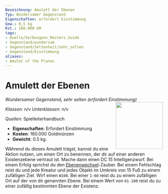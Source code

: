 ```yaml
---
Bezeichnung: Amulett der Ebenen
Typ: Wundersamer Gegenstand
Eigenschaften: erfordert Einstimmung
Gew.: 0,5 kg
Kst.: 160.000 GM
tags:
- Quelle/5e/Dungeon_Masters_Guide
- Gegenstand/wundersam
- Gegenstand/Seltenheit/sehr_selten
- Gegenstand/Einstimmung
aliases:
- Amulet of the Planes
---
```

# Amulett der Ebenen
*Wundersamer Gegenstand, sehr selten (erfordert Einstimmung)*  
<img src="Amulett-der-Ebenen.webp" align="right" width="150">

_Klassen:_ n/v
_Unterklassen:_  n/v

_Quellen:_ Spielleiterhandbuch

- **Eigenschaften**: Erfordert Einstimmung
- **Kosten**: 160.000 Goldmünzen
- **Gewicht**: 0.5 kg.

Während du dieses Amulett trägst, kannst du eine Aktion nutzen, um einen Ort zu benennen, der dir auf einer anderen Existenzebene vertraut ist. Mache dann einen DC 15 Intelligenzwurf. Bei einem Erfolg sprichst du den [Ebenenwechsel](../Zauber/Ebenenwechsel.md)-Zauber. Bei einem Fehlschlag reist du und jede Kreatur und jedes Objekt im Umkreis von 15 Fuß zu einem zufälligen Ziel. Wirf einen `W100`. Bei einer `1-60` reist du zu einem zufälligen Ort auf der von dir genannten Ebene. Bei einem Wert von `61-100` reist du zu einer zufällig bestimmten Ebene der Existenz.